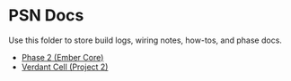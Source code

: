 # PSN Docs

Use this folder to store build logs, wiring notes, how-tos, and phase docs.

- [Phase 2 (Ember Core)](phase-2.md)
- [Verdant Cell (Project 2)](verdant-cell.md)

